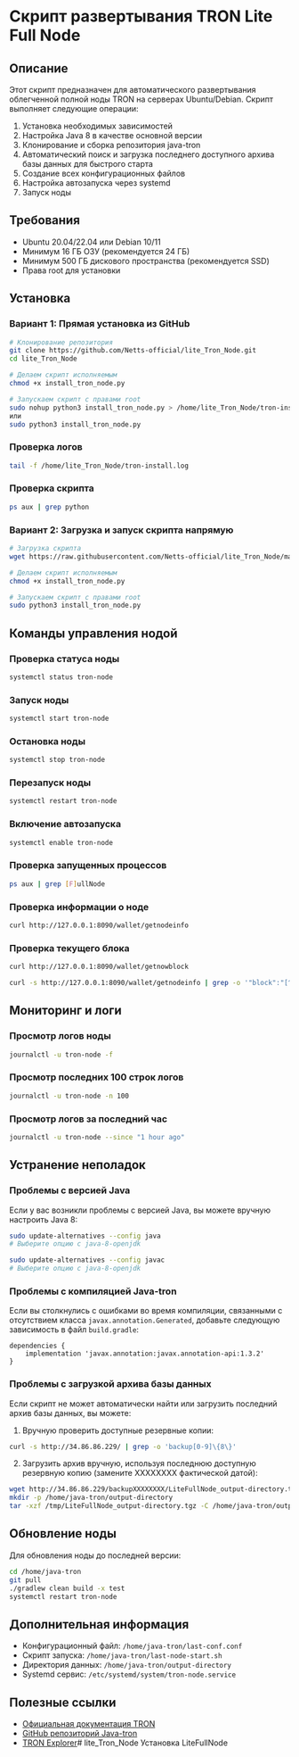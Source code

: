 # Скрипт развертывания TRON Lite Full Node

## Описание

Этот скрипт предназначен для автоматического развертывания облегченной полной ноды TRON на серверах Ubuntu/Debian. Скрипт выполняет следующие операции:

1. Установка необходимых зависимостей
2. Настройка Java 8 в качестве основной версии
3. Клонирование и сборка репозитория java-tron
4. Автоматический поиск и загрузка последнего доступного архива базы данных для быстрого старта
5. Создание всех конфигурационных файлов
6. Настройка автозапуска через systemd
7. Запуск ноды

## Требования

- Ubuntu 20.04/22.04 или Debian 10/11
- Минимум 16 ГБ ОЗУ (рекомендуется 24 ГБ)
- Минимум 500 ГБ дискового пространства (рекомендуется SSD)
- Права root для установки

## Установка

### Вариант 1: Прямая установка из GitHub

```bash
# Клонирование репозитория
git clone https://github.com/Netts-official/lite_Tron_Node.git
cd lite_Tron_Node

# Делаем скрипт исполняемым
chmod +x install_tron_node.py

# Запускаем скрипт с правами root
sudo nohup python3 install_tron_node.py > /home/lite_Tron_Node/tron-install.log 2>&1 &
или
sudo python3 install_tron_node.py
```

### Проверка логов
```bash
tail -f /home/lite_Tron_Node/tron-install.log
```

### Проверка скрипта
```bash
ps aux | grep python
```

### Вариант 2: Загрузка и запуск скрипта напрямую

```bash
# Загрузка скрипта
wget https://raw.githubusercontent.com/Netts-official/lite_Tron_Node/main/install_tron_node.py

# Делаем скрипт исполняемым
chmod +x install_tron_node.py

# Запускаем скрипт с правами root
sudo python3 install_tron_node.py
```

## Команды управления нодой

### Проверка статуса ноды
```bash
systemctl status tron-node
```

### Запуск ноды
```bash
systemctl start tron-node
```

### Остановка ноды
```bash
systemctl stop tron-node
```

### Перезапуск ноды
```bash
systemctl restart tron-node
```

### Включение автозапуска
```bash
systemctl enable tron-node
```

### Проверка запущенных процессов
```bash
ps aux | grep [F]ullNode
```

### Проверка информации о ноде
```bash
curl http://127.0.0.1:8090/wallet/getnodeinfo
```

### Проверка текущего блока
```bash
curl http://127.0.0.1:8090/wallet/getnowblock

curl -s http://127.0.0.1:8090/wallet/getnodeinfo | grep -o '"block":"[^"]*"' | grep -o 'Num:[0-9]*'
```

## Мониторинг и логи

### Просмотр логов ноды
```bash
journalctl -u tron-node -f
```

### Просмотр последних 100 строк логов
```bash
journalctl -u tron-node -n 100
```

### Просмотр логов за последний час
```bash
journalctl -u tron-node --since "1 hour ago"
```

## Устранение неполадок

### Проблемы с версией Java

Если у вас возникли проблемы с версией Java, вы можете вручную настроить Java 8:

```bash
sudo update-alternatives --config java
# Выберите опцию с java-8-openjdk

sudo update-alternatives --config javac
# Выберите опцию с java-8-openjdk
```

### Проблемы с компиляцией Java-tron

Если вы столкнулись с ошибками во время компиляции, связанными с отсутствием класса `javax.annotation.Generated`, добавьте следующую зависимость в файл `build.gradle`:

```
dependencies {
    implementation 'javax.annotation:javax.annotation-api:1.3.2'
}
```

### Проблемы с загрузкой архива базы данных

Если скрипт не может автоматически найти или загрузить последний архив базы данных, вы можете:

1. Вручную проверить доступные резервные копии:
```bash
curl -s http://34.86.86.229/ | grep -o 'backup[0-9]\{8\}'
```

2. Загрузить архив вручную, используя последнюю доступную резервную копию (замените XXXXXXXX фактической датой):
```bash
wget http://34.86.86.229/backupXXXXXXXX/LiteFullNode_output-directory.tgz -O /tmp/LiteFullNode_output-directory.tgz
mkdir -p /home/java-tron/output-directory
tar -xzf /tmp/LiteFullNode_output-directory.tgz -C /home/java-tron/output-directory
```

## Обновление ноды

Для обновления ноды до последней версии:

```bash
cd /home/java-tron
git pull
./gradlew clean build -x test
systemctl restart tron-node
```

## Дополнительная информация

- Конфигурационный файл: `/home/java-tron/last-conf.conf`
- Скрипт запуска: `/home/java-tron/last-node-start.sh`
- Директория данных: `/home/java-tron/output-directory`
- Systemd сервис: `/etc/systemd/system/tron-node.service`

## Полезные ссылки

- [Официальная документация TRON](https://developers.tron.network/)
- [GitHub репозиторий Java-tron](https://github.com/tronprotocol/java-tron)
- [TRON Explorer](https://tronscan.org/)# lite_Tron_Node
Установка LiteFullNode
